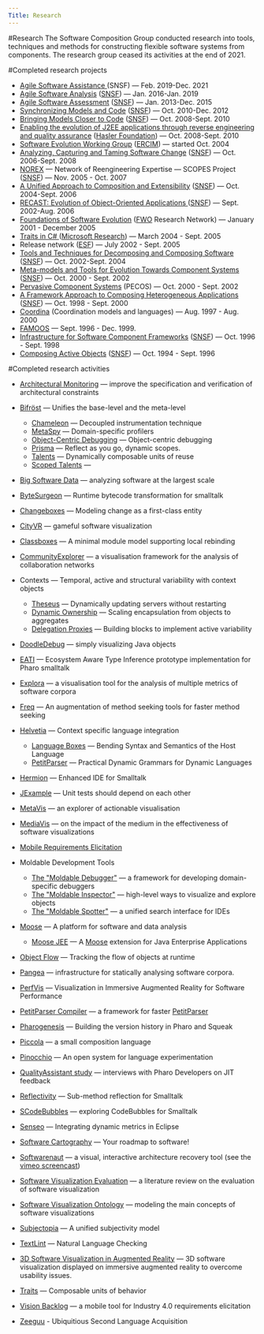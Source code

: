 ```yaml
---
Title: Research
---
```

#Research
The Software Composition Group conducted research into tools, techniques and methods for constructing flexible software systems from components.
The research group ceased its activities at the end of 2021.


#Completed research projects

- [Agile Software Assistance						](%base_url%/research/snf19) (SNSF) &mdash; Feb. 2019-Dec. 2021
- [Agile Software Analysis](%base_url%/research/snf16) ([SNSF](http://p3.snf.ch/Project-162352)) &mdash; Jan. 2016-Jan. 2019
- [Agile Software Assessment](%base_url%/research/snf13) ([SNSF](http://p3.snf.ch/Project-144126)) &mdash; Jan. 2013-Dec. 2015
- [Synchronizing Models and Code](%base_url%/research/snf10) ([SNSF](http://p3.snf.ch/Project-131827)) &mdash; Oct. 2010-Dec. 2012
- [Bringing Models Closer to Code](%base_url%/research/snf08) ([SNSF](http://p3.snf.ch/Project-121594)) &mdash; Oct. 2008-Sept. 2010
- [Enabling the evolution of J2EE applications through reverse engineering and quality assurance](%base_url%/research/hasler07) ([Hasler Foundation](http://www.haslerstiftung.ch/)) &mdash; Oct. 2008-Sept. 2010
- [Software Evolution Working Group](http://wiki.ercim.eu/wg/SoftwareEvolution/index.php/Main_Page) ([ERCIM](http://www.ercim.org/activity/workgroup.html)) &mdash; started Oct. 2004
- [Analyzing, Capturing and Taming Software Change](%base_url%/research/snf06) ([SNSF](http://p3.snf.ch/Project-113342)) &mdash; Oct. 2006-Sept. 2008
- [NOREX](%base_url%/research/norex) &mdash; Network of Reengineering Expertise &mdash; SCOPES Project ([SNSF](http://p3.snf.ch/Project-110997)) &mdash; Nov. 2005 - Oct. 2007
- [A Unified Approach to Composition and Extensibility](%base_url%/research/snf04) ([SNSF](http://p3.snf.ch/Project-105091)) &mdash; Oct. 2004-Sept. 2006
- [RECAST: Evolution of Object-Oriented Applications ](%base_url%/research/recast)([SNSF](http://p3.snf.ch/project-66077)) &mdash; Sept. 2002-Aug. 2006
- [ Foundations of Software Evolution](http://prog.vub.ac.be/FFSE/network.html) ([FWO](https://www.fwo.be/en/) Research Network) &mdash; January 2001 - December 2005
- [Traits in C# ](%base_url%/research/rotor)([Microsoft Research](http://research.microsoft.com/)) &mdash; March 2004 - Sept. 2005
- Release network ([ESF](http://www.esf.org/)) &mdash; July 2002 - Sept. 2005
- [Tools and Techniques for Decomposing and Composing Software ](%base_url%/research/snf02) ([SNSF](http://p3.snf.ch/Project-67855)) &mdash; Oct. 2002-Sept. 2004
- [Meta-models and Tools for Evolution Towards Component Systems](%base_url%/research/snf00) ([SNSF](http://p3.snf.ch/Project-61655)) &mdash; Oct. 2000 - Sept. 2002
- [Pervasive Component Systems](/archive/pecos) (PECOS) &mdash; Oct. 2000 - Sept. 2002
- [ A Framework Approach to Composing Heterogeneous Applications](%base_url%/research/snf98) ([SNSF](http://p3.snf.ch/Project-53711)) &mdash; Oct. 1998 - Sept. 2000
- [Coordina](%base_url%/research/coordina) (Coordination models and languages) &mdash; Aug. 1997 - Aug. 2000
- [FAMOOS](/archive/famoos) &mdash; Sept. 1996 - Dec. 1999.
-  [Infrastructure for Software Component Frameworks](%base_url%/research/snf96) ([SNSF](http://p3.snf.ch/Project-46947)) &mdash; Oct. 1996 - Sept. 1998
- [Composing Active Objects](%base_url%/research/snf94) ([SNSF](http://p3.snf.ch/Project-40610)) &mdash; Oct. 1994 - Sept. 1996

#Completed research activities


-  [Architectural Monitoring](%base_url%/research/arch-constr) &mdash; improve the specification and verification of architectural constraints
- [Bifröst](%base_url%/research/bifrost) &mdash; Unifies the base-level and the meta-level
	- [Chameleon](%base_url%/research/bifrost/chameleon) &mdash; Decoupled instrumentation technique
	- [MetaSpy](%base_url%/research/bifrost/metaspy) &mdash; Domain-specific profilers
	- [Object-Centric Debugging](%base_url%/research/bifrost/OCD) &mdash; Object-centric debugging
	- [Prisma](%base_url%/research/bifrost/prisma) &mdash; Reflect as you go, dynamic scopes.
	- [Talents](%base_url%/research/bifrost/talents) &mdash; Dynamically composable units of reuse
	- [Scoped Talents](%base_url%/research/bifrost/scopedtalents) &mdash;

- [Big Software Data](%base_url%/research/bigsoftwaredata) &mdash; analyzing software at the largest scale
- [ByteSurgeon](%base_url%/research/bytesurgeon) &mdash; Runtime bytecode transformation for smalltalk
- [Changeboxes](%base_url%/research/snf06) &mdash; Modeling change as a first-class entity
-  [CityVR](%base_url%/research/cityvr) &mdash; gameful software visualization
- [Classboxes](%base_url%/research/classboxes) &mdash; A minimal module model supporting local rebinding
-  [CommunityExplorer](%base_url%/research/CommunityExplorer) &mdash; a visualisation framework for the analysis of collaboration networks
-  Contexts &mdash; Temporal, active and structural variability with context objects
	- [Theseus](%base_url%/research/Theseus) &mdash; Dynamically updating servers without restarting
	- [Dynamic Ownership](%base_url%/research/DynamicOwnership) &mdash; Scaling encapsulation from objects to aggregates
	- [Delegation Proxies](%base_url%/research/DelegationProxies) &mdash; Building blocks to implement active variability

- [DoodleDebug](%base_url%/wiki/projects/DoodleDebug) &mdash; simply visualizing Java objects
- [EATI](/research/eati) &mdash; Ecosystem Aware Type Inference prototype implementation for Pharo smalltalk
-  [Explora](%base_url%/research/explora) &mdash; a visualisation tool for the analysis of multiple metrics of software corpora
- [Freq](/research/Freq) &mdash; An augmentation of method seeking tools for faster method seeking
- [Helvetia](%base_url%/research/helvetia) &mdash; Context specific language integration
	- [Language Boxes](%base_url%/research/helvetia/languageboxes) &mdash; Bending Syntax and Semantics of the Host Language
	- [PetitParser](%base_url%/research/helvetia/petitparser) &mdash; Practical Dynamic Grammars for Dynamic Languages

- [Hermion](%base_url%/research/hermion) &mdash; Enhanced IDE for Smalltalk
- [JExample](%base_url%/research/jexample) &mdash; Unit tests should depend on each other
-  [MetaVis](%base_url%/research/meta-vis) &mdash; an explorer of actionable visualisation
-  [MediaVis](%base_url%/research/mediavis) &mdash; on the impact of the medium in the effectiveness of software visualizations
- [Mobile Requirements Elicitation](%base_url%/research/Mobile-Requirements-Elicitation) 
-  Moldable Development Tools
	-  [The "Moldable Debugger"](%base_url%/research/moldabledebugger) &mdash; a framework for developing domain-specific debuggers
	-  [The "Moldable Inspector"](%base_url%/research/moldableinspector) &mdash; high-level ways to visualize and explore objects
	-  [The "Moldable Spotter"](%base_url%/research/moldablespotter) &mdash; a unified search interface for IDEs

- [Moose](http://moose.unibe.ch) &mdash; A platform for software and data analysis
	- [Moose JEE](%base_url%/research/Moose-JEE) &mdash; A [Moose](http://moose.unibe.ch) extension for Java Enterprise Applications

- [Object Flow](%base_url%/research/objectflow) &mdash; Tracking the flow of objects at runtime
- [Pangea](/research/pangea) &mdash; infrastructure for statically analysing software corpora. 
-  [PerfVis](%base_url%/research/perfvis) &mdash; Visualization in Immersive Augmented Reality for Software Performance 
-  [PetitParser Compiler](%base_url%/research/petitcompiler) &mdash; a framework for faster [PetitParser](%base_url%/research/helvetia/petitparser)
- [Pharogenesis](%base_url%/research/Pharogenesis) &mdash; Building the version history in Pharo and Squeak
- [Piccola](%base_url%/research/piccola) &mdash; a small composition language
- [Pinocchio](%base_url%/research/pinocchio) &mdash; An open system for language experimentation
- [QualityAssistant study](%base_url%/research/QualityAssistant-study) &mdash; interviews with Pharo Developers on JIT feedback
- [Reflectivity](%base_url%/research/reflectivity) &mdash; Sub-method reflection for Smalltalk
- [SCodeBubbles](%base_url%/wiki/projects/archive/bachelorsprojects/SCodeBubbles) &mdash; exploring CodeBubbles for Smalltalk
- [Senseo](%base_url%/research/senseo) &mdash; Integrating dynamic metrics in Eclipse
- [Software Cartography](%base_url%/research/softwarecartography) &mdash; Your roadmap to software!
- [Softwarenaut](%assets_url%/scgbib/?query=softwarenaut&filter=Year) &mdash; a visual, interactive architecture recovery tool (see the [vimeo screencast](https://vimeo.com/62767181))
-  [Software Visualization Evaluation](%base_url%/research/softvis-eval)  &mdash; a literature review on the evaluation of software visualization
-  [Software Visualization Ontology](%base_url%/research/vison)  &mdash; modeling the main concepts of software visualizations
- [Subjectopia](%base_url%/research/subjectopia) &mdash; A unified subjectivity model
- [TextLint](%base_url%/research/textlint) &mdash; Natural Language Checking
-  [3D Software Visualization in Augmented Reality](%base_url%/research/visar)  &mdash; 3D software visualization displayed on immersive augmented reality to overcome usability issues. 
- [Traits](%base_url%/research/traits) &mdash; Composable units of behavior
- [Vision Backlog](%base_url%/research/Vision-Backlog) &mdash; a mobile tool for Industry 4.0 requirements elicitation
- [Zeeguu](%base_url%/research/zeeguu) - Ubiquitious Second Language Acquisition
